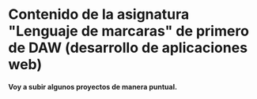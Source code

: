 # Contenido de la asignatura "Lenguaje de marcaras" de primero de DAW (desarrollo de aplicaciones web)
#### Voy a subir algunos proyectos de manera puntual.
